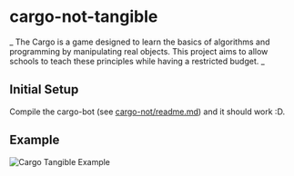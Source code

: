 # cargo-not-tangible

_
The Cargo is a game designed to learn the basics of algorithms and programming by manipulating real objects. 
This project aims to allow schools to teach these principles while having a restricted budget.
_


## Initial Setup

Compile the cargo-bot (see [cargo-not/readme.md](cargo-not/readme.md)) and it should work :D.

## Example

![Cargo Tangible Example](https://i.imgur.com/wDy8OUA.gif)
